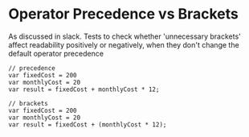# Operator Precedence vs Brackets

As discussed in slack. Tests to check whether 'unnecessary brackets' affect readability positively or negatively, when they don't change the default operator precedence


```
// precedence
var fixedCost = 200
var monthlyCost = 20
var result = fixedCost + monthlyCost * 12;

// brackets
var fixedCost = 200
var monthlyCost = 20
var result = fixedCost + (monthlyCost * 12);

```